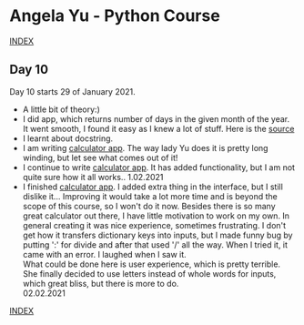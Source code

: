 # Angela Yu - Python Course
[INDEX](../README.md)
## Day 10
Day 10 starts 29 of January 2021. 
- A little bit of theory:)
- I did app, which returns number of days in the given month of the year. It went smooth, I found it easy as I knew a lot of stuff. Here is the [source](month_check.py)
- I learnt about docstring.
- I am writing [calculator app](calc.0.1.py). The way lady Yu does it is pretty long winding, but let see what comes out of it!
- I continue to write [calculator app](calc.0.2.py). It has added functionality, but I am not quite sure how it all works.. 1.02.2021
- I finished [calculator app](calc.0.2.py). I added extra thing in the interface, but I still dislike it... Improving it would take a lot more time and is beyond the scope of this course, so I won't do it now. Besides there is so many great calculator out there, I have little motivation to work on my own. In general creating it was nice experience, sometimes frustrating. I don't get how it transfers dictionary keys into inputs, but I made funny bug by putting ':' for divide and after that used '/' all the way. When I tried it, it came with an error. I laughed when I saw it.  
What could be done here is user experience, which is pretty terrible. She finally decided to use letters instead of whole words for inputs, which great bliss, but there is more to do.  
02.02.2021

[INDEX](../README.md)